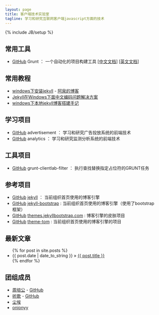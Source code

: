 ```yaml
---
layout: page
title: 客户端技术实验室
tagline: 学习和研究互联网客户端javascript方面的技术
---
```

{% include JB/setup %}

## 常用工具 ##

- [GitHub](https://github.com/gruntjs/) Grunt ： 一个自动化的项目构建工具 [[中文文档](http://www.gruntjs.org/)] [[英文文档](http://www.gruntjs.com/)]

## 常用教程 ##

- [windows下安装jekyll](http://aotee.com/windows-installation-jekyll) - [阿泉的博客](http://aotee.com/)
- [Jekyll在Windows下面中文编码问题解决方案](http://www.cnblogs.com/aleda/articles/Jekyll-in-Windows-following-Chinese-encoding-problem-solutions.html)
- [windows下本地jekyll博客搭建手记](http://blog.jsfor.com/skill/2013/09/07/jekyll-local-structures-notes/)

## 学习项目 ##

- [GitHub](https://github.com/clientlab/advertisement) advertisement ： 学习和研究广告投放系统的前端技术
- [GitHub](https://github.com/clientlab/analytics) analytics ： 学习和研究监测分析系统的前端技术

## 工具项目 ##

- [GitHub](https://github.com/clientlab/grunt-clientlab-filter) grunt-clientlab-filter ： 执行查找替换指定占位符的GRUNT任务

## 参考项目 ##

- [GitHub](https://github.com/mojombo/jekyll) [jekyll](https://github.com/clientlab/jekyll) ： 当前组织首页使用的博客引擎
- [GitHub](https://github.com/plusjade/jekyll-bootstrap) [jekyll-bootstrap](https://github.com/clientlab/jekyll-bootstrap) : 当前组织首页使用的博客引擎（使用了bootstrap框架）
- [GitHub](https://github.com/plusjade/themes.jekyllbootstrap.com) [themes.jekyllbootstrap.com](https://github.com/clientlab/themes.jekyllbootstrap.com) : 博客引擎的皮肤项目
- [GitHub](https://github.com/jekyllbootstrap/theme-tom) [theme-tom](https://github.com/clientlab/theme-tom) : 当前组织首页使用的博客引擎的项目

## 最新文章 ##

<ul class="posts">
  {% for post in site.posts %}
    <li><span>{{ post.date | date_to_string }}</span> &raquo; <a href="{{ BASE_PATH }}{{ post.url }}">{{ post.title }}</a></li>
  {% endfor %}
</ul>

## 团组成员 ##

- [周培公](http://www.peigong.tk) - [GitHub](https://github.com/)
- [听歌](http://tingge.github.io) - [GitHub](https://github.com/TingGe)
- [尘埃](https://github.com/chenai1112)
- [onionyy](https://github.com/onionyy)
